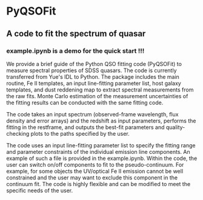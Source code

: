 # PyQSOFit
## A code to fit the spectrum of quasar  
### example.ipynb is a demo for the quick start !!!

We provide a brief guide of the Python QSO fitting code (PyQSOFit) to measure spectral properties of SDSS quasars. The code is currently transferred from Yue's IDL to Python. The package includes the main routine, Fe II templates, an input line-fitting parameter list, host galaxy templates, and dust reddening map to extract spectral measurements from the raw fits. Monte Carlo estimation of the measurement uncertainties of the fitting results can be conducted with the same fitting code. 

The code takes an input spectrum (observed-frame wavelength, flux density and error arrays) and the redshift as input parameters, performs the fitting in the restframe, and outputs the best-fit parameters and quality-checking plots to the paths specified by the user. 

The code uses an input line-fitting parameter list to specify the fitting range and parameter constraints of the individual emission line components. An example of such a file is provided in the example.ipynb. Within the code, the user can switch on/off components to fit to the pseudo-continuum. For example, for some objects the UV/optical Fe II emission cannot be well constrained and the user may want to exclude this component in the continuum fit. The code is highly flexible and can be modified to meet the specific needs of the user.
